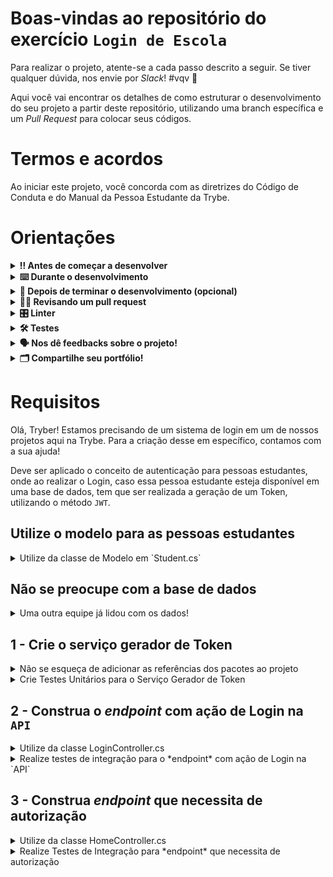 # Boas-vindas ao repositório do exercício `Login de Escola`

Para realizar o projeto, atente-se a cada passo descrito a seguir. Se tiver qualquer dúvida, nos envie por _Slack_! #vqv 🚀

Aqui você vai encontrar os detalhes de como estruturar o desenvolvimento do seu projeto a partir deste repositório, utilizando uma branch específica e um _Pull Request_ para colocar seus códigos.

# Termos e acordos

Ao iniciar este projeto, você concorda com as diretrizes do Código de Conduta e do Manual da Pessoa Estudante da Trybe.

# Orientações

<details>
  <summary><strong>‼️ Antes de começar a desenvolver</strong></summary><br />

  1. Clone o repositório

  - Use o comando: `git clone git@github.com:tryber/acc-csharp-0x-project/exercises-school-login.git`.
  - Entre na pasta do repositório que você acabou de clonar:
    - `cd acc-csharp-0x-project/exercises-school-login`

  2. Instale as dependências
  
  - Entre na pasta `src/`.
  - Execute o comando: `dotnet restore`.
  
  3. Crie uma branch a partir da branch `master`

  - Verifique que você está na branch `master`
    - Exemplo: `git branch`
  - Se não estiver, mude para a branch `master`
    - Exemplo: `git checkout master`
  - Agora crie uma branch à qual você vai submeter os `commits` do seu projeto
    - Você deve criar uma branch no seguinte formato: `nome-de-usuario-nome-do-projeto`
    - Exemplo: `git checkout -b joaozinho-acc-0x-project/exercises-school-login`

  4. Adicione as mudanças ao _stage_ do Git e faça um `commit`

  - Verifique que as mudanças ainda não estão no _stage_
    - Exemplo: `git status` (deve aparecer listada a pasta _joaozinho_ em vermelho)
  - Adicione o novo arquivo ao _stage_ do Git
    - Exemplo:
      - `git add .` (adicionando todas as mudanças - _que estavam em vermelho_ - ao stage do Git)
      - `git status` (deve aparecer listado o arquivo _joaozinho/README.md_ em verde)
  - Faça o `commit` inicial
    - Exemplo:
      - `git commit -m 'iniciando o projeto x'` (fazendo o primeiro commit)
      - `git status` (deve aparecer uma mensagem tipo essa:  _nothing to commit_ )

  5. Adicione a sua branch com o novo `commit` ao repositório remoto

  - Usando o exemplo anterior: `git push -u origin joaozinho-acc-0x-project/exercises-school-login`

  6. Crie um novo `Pull Request` _(PR)_

  - Vá até a página de _Pull Requests_ do [repositório no GitHub](https://github.com/tryber/acc-csharp-0x-project/exercises-school-login/pulls)
  - Clique no botão verde _"New pull request"_
  - Clique na caixa de seleção _"Compare"_ e escolha a sua branch **com atenção**
  - Coloque um título para a sua _Pull Request_
    - Exemplo: _"Cria tela de busca"_
  - Clique no botão verde _"Create pull request"_
  - Adicione uma descrição para o _Pull Request_ e clique no botão verde _"Create pull request"_
  - **Não se preocupe em preencher mais nada por enquanto!**
  - Volte até a [página de _Pull Requests_ do repositório](https://github.com/tryber/acc-csharp-0x-project/exercises-school-login/pulls) e confira que o seu _Pull Request_ está criado

</details>

<details>
  <summary><strong>⌨️ Durante o desenvolvimento</strong></summary><br/>

  - Faça `commits` das alterações que você fizer no código regularmente

  - Lembre-se sempre, após um (ou alguns) `commits` de atualizar o repositório remoto

  - Os comandos que você utilizará com mais frequência são:
    1. `git status` _(para verificar o que está em vermelho - fora do stage - e o que está em verde - no stage)_
    2. `git add` _(para adicionar arquivos ao stage do Git)_
    3. `git commit` _(para criar um commit com os arquivos que estão no stage do Git)_
    4. `git push -u origin nome-da-branch` _(para enviar o commit para o repositório remoto na primeira vez que fizer o `push` de uma nova branch)_
    5. `git push` _(para enviar o commit para o repositório remoto após o passo anterior)_

</details>

<details>
  <summary><strong>🤝 Depois de terminar o desenvolvimento (opcional)</strong></summary><br/>

  Para sinalizar que o seu projeto está pronto para o _"Code Review"_, faça o seguinte:

  - Vá até a página **DO SEU** _Pull Request_, adicione a label de _"code-review"_ e marque seus colegas:

    - No menu à direita, clique no _link_ **"Labels"** e escolha a _label_ **code-review**;

    - No menu à direita, clique no _link_ **"Assignees"** e escolha **o seu usuário**;

    - No menu à direita, clique no _link_ **"Reviewers"** e digite `students`, selecione o time `tryber/students-sd-0x`.

  Caso tenha alguma dúvida, [aqui tem um video explicativo](https://vimeo.com/362189205).

</details>

<details>
  <summary><strong>🕵🏿 Revisando um pull request</strong></summary><br />

  Use o conteúdo sobre [Code Review](https://app.betrybe.com/course/real-life-engineer/code-review) para te ajudar a revisar os _Pull Requests_.

</details>

<details>
  <summary><strong>🎛 Linter</strong></summary><br />

  Usaremos o [NetAnalyzer](https://docs.microsoft.com/pt-br/dotnet/fundamentals/code-analysis/overview) para fazer a análise estática do seu código.

  Este projeto já vem com as dependências relacionadas ao _linter_ configuradas no arquivo `.csproj`.

  O analisador já é instalado pelo plugin da `Microsoft C#` no `VSCode`. Para isso, basta fazer o download do [plugin](https://marketplace.visualstudio.com/items?itemName=ms-dotnettools.csharp) e instalá-lo.
</details>

<details>
  <summary><strong>🛠 Testes</strong></summary><br />

  O .NET já possui sua própria plataforma de testes.
  
  Este projeto já vem configurado e com suas dependências.

  ### Executando todos os testes

  Para executar os testes com o .NET, execute o comando dentro do diretório do seu projeto `src/<project>` ou de seus testes `src/<project>.Test`!

  ```
  dotnet test
  ```

  ### Executando um teste específico

  Para executar um teste expecífico, basta executar o comando `dotnet test --filter Name~TestMethod1`.

  :warning: **Importante:** o comando irá executar testes cujo nome contém `TestMethod1`.

  :warning: **O avaliador automático não necessariamente avalia seu projeto na ordem em que os requisitos aparecem no readme. Isso acontece para deixar o processo de avaliação mais rápido. Então, não se assuste se isso acontecer, ok?**

  ### Outras opções para testes
  - Algumas opções que podem lhe ajudar são:
    -  `-?|-h|--help`: exibem a descrição completa de como utilizar o comando.
    -  `-t|--list-tests`: lista todos os testes, ao invés de executá-los.
    -  `-v|--verbosity <LEVEL>`: define o nível de detalhe na resposta dos testes.
      - `q | quiet`
      - `m | minimal`
      - `n | normal`
      - `d | detailed`
      - `diag | diagnostic`
      - Exemplo de uso: 
         ```
           dotnet test -v diag
         ```
         ou
         ```            
           dotnet test --verbosity=diagnostic
         ``` 
</details>

<details>
  <summary><strong>🗣 Nos dê feedbacks sobre o projeto!</strong></summary><br />

Ao finalizar e submeter o projeto, não se esqueça de avaliar sua experiência preenchendo o formulário. 
**Leva menos de 3 minutos!**

[FORMULÁRIO DE AVALIAÇÃO DE PROJETO](https://be-trybe.typeform.com/to/ZTeR4IbH#cohort_hidden=CH11&template=betrybe/acc-csharp-0x-exercises-school-login)

</details>

<details>
  <summary><strong>🗂 Compartilhe seu portfólio!</strong></summary><br />

  Você sabia que o LinkedIn é a principal rede social profissional e que compartilhar aprendizados lá é muito importante para quem deseja construir uma carreira de sucesso? Compartilhe este projeto no seu LinkedIn, marque o perfil da Trybe (@trybe) e mostre para a sua rede toda a sua evolução.

</details>

# Requisitos

Olá, Tryber! Estamos precisando de um sistema de login em um de nossos projetos aqui na Trybe. Para a criação desse em específico, contamos com a sua ajuda!

Deve ser aplicado o conceito de autenticação para pessoas estudantes, onde ao realizar o Login, caso essa pessoa estudante esteja disponível em uma base de dados, tem que ser realizada a geração de um Token, utilizando o método `JWT`. 

## Utilize o modelo para as pessoas estudantes

<details>
  <summary>Utilize da classe de Modelo em `Student.cs`</summary><br />

Duas propriedades estão incluídas. Sendo elas: e-mail e senha. Ambas com o tipo `string`.

</details>

## Não se preocupe com a base de dados

<details>
  <summary>Uma outra equipe já lidou com os dados!</summary><br />

O seu objetivo principal vai ser apenas validar os dados consumindo um serviço já existente e gerar o Token após essa validação. 

Para consumir o serviço de se uma pessoa estudante será valida, utilize uma instância da classe `StudentRepository` e utilize a função `StudentExists()`. Essa função espera um argumento, sendo um objeto de `Student` e retorna um valor booleano, uma indicação de se a pessoa estudante existe ou não.

A lista das pessoas estudantes válidas:

```csharp
{ Email = "tulio.olivieri@betrybe.com", Password = "Tulio123"}
{ Email = "marina.novais@betrybe.com", Password = "Marina123"}
{ Email = "jaqueline.milsted@betrybe.com", Password = "Jack123"}
{ Email = "arthur.procopio@betrybe.com", Password = "Arthur123"}
```

</details>

## 1 - Crie o serviço gerador de Token

<details>
  <summary>Não se esqueça de adicionar as referências dos pacotes ao projeto</summary><br />

Relembrando🧠: Adicione os pacotes `Microsoft.AspNetCore.Authentication` e `Microsoft.AspNetCore.Authentication.JwtBearer` ao projeto.

Crie o serviço gerador de Token na pasta `Services`, com uma classe de responsabilidade única denominada `TokenGenerator.cs`.

Crie a função `Generate()`, cujo a mesma, vai gerar um Token `JWT` e retornar um valor do tipo `string`, o Token.

Relembrando🧠: Não esqueça de inserir o valor de `Secret` (Utilize a classe `TokenConstants.cs` e altere a constante `Secret` para sua chave) na aplicação para geração do Token. E utilize de objetos como `JwtSecurityTokenHandler` e `SecurityTokenDescriptor` para gerar o Token.

</details>

<details>
  <summary>Crie Testes Unitários para o Serviço Gerador de Token</summary><br />

 Utilize a classe TestTokenGenerator.cs para os testes do serviço gerador de Token

Para garantir eficiência na geração de Token, crie testes unitários para função `TestTokenGeneratorSuccess()` e `TestTokenGeneratorKeysSuccess()`.

A função `TestTokenGeneratorSuccess()` deve apenas validar que o retorno do serviço gerador de Token não é vazio ou nulo.

A `TestTokenGeneratorKeysSuccess()` deve verificar se o Token está realmente respeitando o formato `JWT`.

Relembrando🧠: Um token `JWT` é composto por 3 partes: header, payload e signature. E juntas elas formam o Token. Ah, e cada elemento é separado por um ponto. 

Se certifique que o Token retornado está possuindo 3 partes como deveria. 

De olho na dica👀: Pode ser utilizada a função `Split()` da classe `String` para essa verificação.

</details>


## 2 - Construa o *endpoint* com ação de Login na `API`

<details>
  <summary>Utilize da classe LoginController.cs</summary><br />

Realize a construção da ação de `Login()` cujo a função vai receber um objeto de `Student` do *Client* que solicitar a aplicação e vai retornar uma `ActionResult<string>`. 

Utilize o bloco `try-catch` para capturar exceções. 

Caso a pessoa usuária não exista. Retorne uma ação de `NotFound()`.

E no bloco catch, utilize do objeto `Exception` para retornar `BadRequest()` passando a mensagem da exceção como argumento, caso no processo seja capturada uma exceção.

Retorne o Token dentro de um objeto `Ok()` se tudo der certo!

Exemplo:

`return Ok(token);`

</details>

<details>
  <summary>Realize testes de integração para o *endpoint* com ação de Login na `API`</summary><br />

Utilize da classe TestLoginController.cs

Para realizar testes na ação de Login, realize testes para os cenários:

`TestLoginSuccess()`: Vai ser o resultado de sucesso para a função, onde o e-mail e senha passados em objeto `Student` serão encontrados e o Token será gerado. Para validar, utilize o retorno da requisição `HTTP` e valide se a propriedade `StatusCode` é do tipo `Ok`. 

Exemplo:  `response.Result.StatusCode.Should().Be(System.Net.HttpStatusCode.OK);`

`TestLoginNotFoundFail()`: Vai ser o resultado de pessoa estudantes não encontrada para a função, onde o e-mail e senha passados em objeto `Student` não serão encontrados e o Token não será gerado, pois o retorno de `NotFound()` acontecerá antes da ação de geração do Token. Para validar o teste, utilize o retorno da requisição `HTTP` e valide se a propriedade `StatusCode` é do tipo `NotFound`. 

Exemplo:  `response.Result.StatusCode.Should().Be(System.Net.HttpStatusCode.NotFound);`

`TestLoginBadRequestFail()`: Vai ser o resultado caso ocorra uma exceção durante o processo de Login, para acontecer esse tipo de erro durante a execução, pelo menos um dos parâmetros precisa estar vazio ou nulo, dessa forma uma exceção será lançada e o fluxo de controle vai para o bloco `catch` na ação da `API` onde o retorno de `BadRequest()` acontecerá. Para validar o teste, utilize o retorno da requisição `HTTP` e valide se a propriedade `StatusCode` é do tipo `BadRequest`. 

Exemplo:  `response.Result.StatusCode.Should().Be(System.Net.HttpStatusCode.BadRequest);`

</details>


## 3 - Construa *endpoint* que necessita de autorização 

<details>
  <summary>Utilize da classe HomeController.cs</summary><br />

Crie a função `Private()` onde a mesma terá um atributo `[Authorize]` e dessa forma para o `client` conseguir acessar tal função, será necessário passar um token válido no `Header` da requisição.

Para essa função, retorne uma simples `string` contendo o valor:

`"Parabéns, você realizou a autenticação com sucesso!"`.

</details>

<details>
  <summary>Realize Testes de Integração para *endpoint* que necessita de autorização </summary><br />

Utilize da classe TestHomeController.cs

Para realizar testes na ação de Login, realize testes para os cenários:

`TestHomePrivateSuccess()`: Nesse cenário consuma o endpoint de `Login` passando valores de pessoas estudantes válidos e aptos ao `Token` para simular uma ação de Login ocorrendo, e após isso, utilize o retorno dessa ação, o Token `JWT` para passar no Header da requisição de `Private()` da classe `HomeController.cs`.

Para validar, verifique se a mensagem retornada é a mesma que foi descrita no retorno da função na `API`. Como por exemplo:

`responsePrivateString.Result.Should().Be(resultExpected);`

`TestHomePrivateUnauthorizedFail()`: Nesse cenário consuma o endpoint de `Login` passando valores inválidos de pessoas estudantes, para simular uma ação de Login ocorrendo sem sucesso, e após isso, utilize o retorno dessa ação, o Token `JWT` inexistente nesse cenário, para passar no Header da requisição de `Private()` da classe `HomeController.cs`. Dessa forma, um erro do tipo `Unauthorized` tem que ser retornado. 

Para validar utilizando `FluentAssertions` utilize o seguinte código:

`responsePrivate.Result.StatusCode.Should().Be(System.Net.HttpStatusCode.Unauthorized);`

</details>
